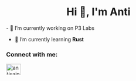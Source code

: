 <h1 align="center">Hi 👋, I'm Anti</h1>
- 🔭 I’m currently working on P3 Labs

- 🌱 I’m currently learning **Rust**

<h3 align="left">Connect with me:</h3>
<p align="left">
<a href="https://twitter.com/antisaintt" target="blank"><img align="center" src="https://raw.githubusercontent.com/rahuldkjain/github-profile-readme-generator/master/src/images/icons/Social/twitter.svg" alt="antisaintt" height="30" width="40" /></a>
</p>


